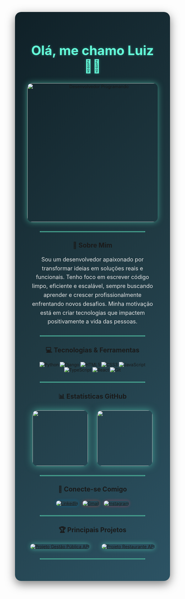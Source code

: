 <!-- Fundo com gradiente escuro moderno -->
<div align="center" style="background: linear-gradient(135deg, #0F2027 0%, #203A43 50%, #2C5364 100%); padding: 40px; border-radius: 20px; box-shadow: 0 10px 30px rgba(0,0,0,0.5);">

<h1 style="color:#64ffda; font-size: 42px; margin-bottom: 10px; text-shadow: 0 0 10px rgba(100,255,218,0.3);">Olá, me chamo Luiz 👨‍💻</h1>

<div style="margin: 30px 0;">
  <img src="https://media.giphy.com/media/qgQUggAC3Pfv687qPC/giphy.gif" width="450" alt="Desenvolvedor Programando" style="border-radius: 15px; box-shadow: 0 0 20px rgba(100,255,218,0.5);" />
</div>

<hr style="border: 1px solid #64ffda; width: 80%; margin: 30px auto;" />

## 💫 Sobre Mim
<p style="color:#e6e6e6; font-size: 18px; max-width: 700px; margin: 20px auto; line-height: 1.6;">
Sou um desenvolvedor apaixonado por transformar ideias em soluções reais e funcionais. Tenho foco em escrever código limpo, eficiente e escalável, sempre buscando aprender e crescer profissionalmente enfrentando novos desafios. Minha motivação está em criar tecnologias que impactem positivamente a vida das pessoas.
</p>

<hr style="border: 1px solid #64ffda; width: 80%; margin: 30px auto;" />

## 💻 Tecnologias & Ferramentas

<div align="center">
  
![Python](https://img.shields.io/badge/Python-3776AB?style=for-the-badge&logo=python&logoColor=white)
![Django](https://img.shields.io/badge/Django-092E20?style=for-the-badge&logo=django&logoColor=white)
![HTML5](https://img.shields.io/badge/HTML5-E34F26?style=for-the-badge&logo=html5&logoColor=white)
![CSS3](https://img.shields.io/badge/CSS3-1572B6?style=for-the-badge&logo=css3&logoColor=white)
![JavaScript](https://img.shields.io/badge/JavaScript-F7DF1E?style=for-the-badge&logo=javascript&logoColor=black)
![TypeScript](https://img.shields.io/badge/TypeScript-3178C6?style=for-the-badge&logo=typescript&logoColor=white)
![React](https://img.shields.io/badge/React-20232A?style=for-the-badge&logo=react&logoColor=61DAFB)
![Git](https://img.shields.io/badge/Git-F05032?style=for-the-badge&logo=git&logoColor=white)

</div>

<hr style="border: 1px solid #64ffda; width: 80%; margin: 30px auto;" />

## 📊 Estatísticas GitHub
<div align="center" style="display: flex; justify-content: center; gap: 30px; flex-wrap: wrap; margin: 25px 0;">
  <img height="180em" src="https://github-readme-stats.vercel.app/api?username=luizsoc&show_icons=true&theme=tokyonight&include_all_commits=true&count_private=true" style="border-radius: 15px; box-shadow: 0 0 25px rgba(100,255,218,0.5);" />
  <img height="180em" src="https://github-readme-stats.vercel.app/api/top-langs/?username=luizsoc&layout=compact&langs_count=7&theme=tokyonight" style="border-radius: 15px; box-shadow: 0 0 25px rgba(100,255,218,0.5);" />
</div>

<hr style="border: 1px solid #64ffda; width: 80%; margin: 30px auto;" />

## 🔗 Conecte-se Comigo
<div style="display: flex; justify-content: center; gap: 15px; margin: 25px 0; flex-wrap: wrap;">
  <a href="https://www.linkedin.com/in/luizsoc/" target="_blank" rel="noopener">
    <img src="https://img.shields.io/badge/-LinkedIn-%230077B5?style=for-the-badge&logo=linkedin&logoColor=white" alt="LinkedIn" style="border-radius: 8px; box-shadow: 0 0 10px rgba(0,119,181,0.5);" />
  </a>
  <a href="mailto:luizsoc123@gmail.com" target="_blank" rel="noopener">
    <img src="https://img.shields.io/badge/-Gmail-%23EA4335?style=for-the-badge&logo=gmail&logoColor=white" alt="Gmail" style="border-radius: 8px; box-shadow: 0 0 10px rgba(234,67,53,0.5);" />
  </a>
  <a href="https://www.instagram.com/_luiz.oc/" target="_blank" rel="noopener">
    <img src="https://img.shields.io/badge/-Instagram-%23E4405F?style=for-the-badge&logo=instagram&logoColor=white" alt="Instagram" style="border-radius: 8px; box-shadow: 0 0 10px rgba(228,64,95,0.5);" />
  </a>
</div>

<hr style="border: 1px solid #64ffda; width: 80%; margin: 30px auto;" />

## 🏆 Principais Projetos
<div align="center" style="display: flex; justify-content: center; gap: 40px; flex-wrap: wrap; margin: 25px 0;">
  <a href="https://github.com/luizsoc/gestao-publica-api" target="_blank" rel="noopener">
    <img src="https://github-readme-stats.vercel.app/api/pin/?username=luizsoc&repo=gestao-publica-api&theme=tokyonight" alt="Projeto Gestão Pública API" style="border-radius: 15px; box-shadow: 0 0 15px rgba(100,255,218,0.5); transition: transform 0.3s ease;" onmouseover="this.style.transform='scale(1.05)'" onmouseout="this.style.transform='scale(1)'" />
  </a>
  <a href="https://github.com/luizsoc/restaurante-api" target="_blank" rel="noopener">
    <img src="https://github-readme-stats.vercel.app/api/pin/?username=luizsoc&repo=restaurante-api&theme=tokyonight" alt="Projeto Restaurante API" style="border-radius: 15px; box-shadow: 0 0 15px rgba(100,255,218,0.5); transition: transform 0.3s ease;" onmouseover="this.style.transform='scale(1.05)'" onmouseout="this.style.transform='scale(1)'" />
  </a>
</div>

<hr style="border: 1px solid #64ffda; width: 80%; margin: 30px auto;" />
